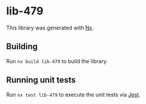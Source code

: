 # lib-479

This library was generated with [Nx](https://nx.dev).

## Building

Run `nx build lib-479` to build the library.

## Running unit tests

Run `nx test lib-479` to execute the unit tests via [Jest](https://jestjs.io).
